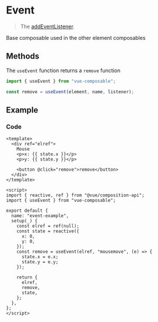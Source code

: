 # Event

> The [addEventListener](https://developer.mozilla.org/en-US/docs/Web/API/EventTarget/addEventListener).

Base composable used in the other element composables

## Methods

The `useEvent` function returns a `remove` function

```js
import { useEvent } from "vue-composable";

const remove = useEvent(element, name, listener);
```

## Example

<event-example/>

### Code

```vue
<template>
  <div ref="elref">
    Mouse
    <p>x: {{ state.x }}</p>
    <p>y: {{ state.y }}</p>

    <button @click="remove">remove</button>
  </div>
</template>

<script>
import { reactive, ref } from "@vue/composition-api";
import { useEvent } from "vue-composable";

export default {
  name: "event-example",
  setup(_) {
    const elref = ref(null);
    const state = reactive({
      x: 0,
      y: 0,
    });
    const remove = useEvent(elref, "mousemove", (e) => {
      state.x = e.x;
      state.y = e.y;
    });

    return {
      elref,
      remove,
      state,
    };
  },
};
</script>
```
